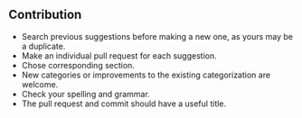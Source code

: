 ## Contribution
* Search previous suggestions before making a new one, as yours may be a duplicate.
* Make an individual pull request for each suggestion.
* Chose corresponding section.
* New categories or improvements to the existing categorization are welcome.
* Check your spelling and grammar.
* The pull request and commit should have a useful title.
